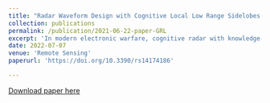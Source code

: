 ```yaml
---
title: "Radar Waveform Design with Cognitive Local Low Range Sidelobes Based on Particles Swarm Assisted Projection Optimization"
collection: publications
permalink: /publication/2021-06-22-paper-GRL
excerpt: 'In modern electronic warfare, cognitive radar with knowledge-aided waveforms would show significant flexibility in anti-interference. In this paper, a novel method, named particle swarm-assisted projection optimization (PSAP), is introduced to design phase-coded waveforms with multi-level low range sidelobes, which mainly considers the stability for randomized initialization under the unimodular constraint. Firstly, the mathematical problem corresponding to avoid the range sidelobe masking from multiple non-cooperative targets or interference is formulated by giving different threat levels. Then, based on the alternating direction decomposition idea, the original problem is divided into triple-variable ones where these non-linear approximations can be solved via alternating projections along with FFT. Furthermore, the PSAP method with swarm intelligence, learning factor, and particle-assisted projection could ensure the optimization convergence in a parallel way, which could relax the non-convex constraint and enhance the global exploiting performance. Finally, simulations for several typical scenarios and numerical results are all provided to assess the waveforms generated by PSAP and other prevalent ones.'
date: 2022-07-07
venue: 'Remote Sensing'
paperurl: 'https://doi.org/10.3390/rs14174186'

---
```

[Download paper here](http://zejiang-unsw.github.io/files/Jiang-GRL-2021.pdf)

